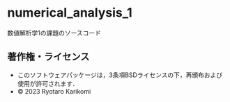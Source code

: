 # numerical_analysis_1
数値解析学1の課題のソースコード

## 著作権・ライセンス
* このソフトウェアパッケージは，3条項BSDライセンスの下，再頒布および使用が許可されます．
* © 2023 Ryotaro Karikomi
